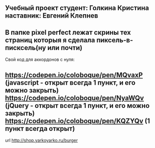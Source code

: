 Учебный проект
студент: Голкина Кристина
наставник: Евгений Клепнев
---------------------------
В папке pixel perfect лежат скрины тех страниц которыя я сделала пиксель-в-писксель(ну или почти)
---------------------------
Свой код для аккордонов с нуля:

https://codepen.io/coloboque/pen/MQvaxP (javascript - открыт всегда 1 пункт, и его можно закрыть)
https://codepen.io/coloboque/pen/NyaWQv (jQuery - открыт всегда 1 пункт, и его можно закрыть)
https://codepen.io/coloboque/pen/KQZYQv  (1 пункт всегда открыт)
--------------------------
url http://shop.yarkoyarko.ru/burger